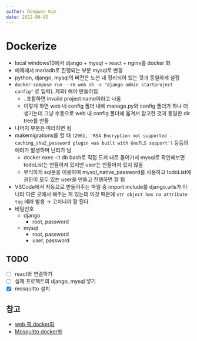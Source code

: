 ```yaml
---
author: Dongwon Kim
date: 2022-08-05
---
```

# Dockerize

- local windows10에서 django + mysql + react + nginx를 docker 화
- 예제에서 mariadb로 진행되는 부분 mysql로 변경
- python, django, mysql의 버전은 노션 내 정리되어 있는 것과 동일하게 설정
- `docker-compose run --rm web sh -c "django-admin startproject config"` 로 입력(. 제외) 해야 만들어짐
    - . 포함하면 invalid project name이라고 나옴
    - 이렇게 하면 web 내 config 폴더 내에 manage.py와 config 폴더가 하나 더 생기는데 그냥 수동으로 web 내 config 폴더에 옮겨서 참고한 것과 동일한 dir tree를 만듦
- 나머지 부분은 따라하면 됨
- makemigrations를 할 때 `(2061, 'RSA Encryption not supported - caching_sha2_password plugin was built with GnuTLS support')` 등등의 에러가 발생하며 난리가 남
    - docker exec -it db bash로 직접 도커 내로 들어가서 mysql로 확인해보면 todoList는 만들어져 있지만 user는 만들어져 있지 않음
    - 무식하게 sql문을 이용하여 mysql_native_password를 사용하고 todoList에 권한이 모두 있는 user을 만들고 진행하면 잘 됨
- VSCode에서 자동으로 만들어주는 파일 중 import include를 django.urls가 아니라 다른 곳에서 해주는 게 있는데 이것 때문에 `str object has no attribute tag` 에러 발생 → 고치니까 잘 된다
- 비밀번호
    - django
        - root, password
    - mysql
        - root, password
        - user, password

## TODO

- [ ]  react와 연결하기
- [ ]  실제 프로젝트의 django, mysql 넣기
- [X]  mosquitto 설치

## 참고

- [web 쪽 docker화](https://mdntrip.tistory.com/136?category=1003320)
- [Mosquitto docker화](https://www.homeautomationguy.io/docker-tips/configuring-the-mosquitto-mqtt-docker-container-for-use-with-home-assistant/)
